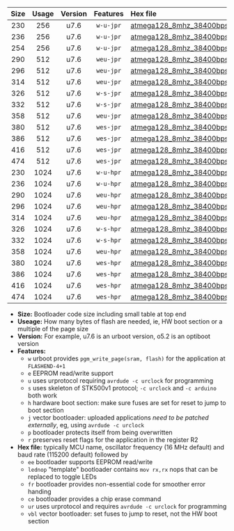 |Size|Usage|Version|Features|Hex file|
|:-:|:-:|:-:|:-:|:--|
|230|256|u7.6|`w-u-jpr`|[atmega128_8mhz_38400bps_ur_vbl.hex](https://raw.githubusercontent.com/stefanrueger/urboot/main/atmega128_8mhz_38400bps_ur_vbl.hex)|
|236|256|u7.6|`w-u-jpr`|[atmega128_8mhz_38400bps_lednop_ur_vbl.hex](https://raw.githubusercontent.com/stefanrueger/urboot/main/atmega128_8mhz_38400bps_lednop_ur_vbl.hex)|
|254|256|u7.6|`w-u-jpr`|[atmega128_8mhz_38400bps_lednop_fr_ur_vbl.hex](https://raw.githubusercontent.com/stefanrueger/urboot/main/atmega128_8mhz_38400bps_lednop_fr_ur_vbl.hex)|
|290|512|u7.6|`weu-jpr`|[atmega128_8mhz_38400bps_ee_ur_vbl.hex](https://raw.githubusercontent.com/stefanrueger/urboot/main/atmega128_8mhz_38400bps_ee_ur_vbl.hex)|
|296|512|u7.6|`weu-jpr`|[atmega128_8mhz_38400bps_ee_lednop_ur_vbl.hex](https://raw.githubusercontent.com/stefanrueger/urboot/main/atmega128_8mhz_38400bps_ee_lednop_ur_vbl.hex)|
|314|512|u7.6|`weu-jpr`|[atmega128_8mhz_38400bps_ee_lednop_fr_ur_vbl.hex](https://raw.githubusercontent.com/stefanrueger/urboot/main/atmega128_8mhz_38400bps_ee_lednop_fr_ur_vbl.hex)|
|326|512|u7.6|`w-s-jpr`|[atmega128_8mhz_38400bps_vbl.hex](https://raw.githubusercontent.com/stefanrueger/urboot/main/atmega128_8mhz_38400bps_vbl.hex)|
|332|512|u7.6|`w-s-jpr`|[atmega128_8mhz_38400bps_lednop_vbl.hex](https://raw.githubusercontent.com/stefanrueger/urboot/main/atmega128_8mhz_38400bps_lednop_vbl.hex)|
|358|512|u7.6|`weu-jpr`|[atmega128_8mhz_38400bps_ee_lednop_fr_ce_ur_vbl.hex](https://raw.githubusercontent.com/stefanrueger/urboot/main/atmega128_8mhz_38400bps_ee_lednop_fr_ce_ur_vbl.hex)|
|380|512|u7.6|`wes-jpr`|[atmega128_8mhz_38400bps_ee_vbl.hex](https://raw.githubusercontent.com/stefanrueger/urboot/main/atmega128_8mhz_38400bps_ee_vbl.hex)|
|386|512|u7.6|`wes-jpr`|[atmega128_8mhz_38400bps_ee_lednop_vbl.hex](https://raw.githubusercontent.com/stefanrueger/urboot/main/atmega128_8mhz_38400bps_ee_lednop_vbl.hex)|
|416|512|u7.6|`wes-jpr`|[atmega128_8mhz_38400bps_ee_lednop_fr_vbl.hex](https://raw.githubusercontent.com/stefanrueger/urboot/main/atmega128_8mhz_38400bps_ee_lednop_fr_vbl.hex)|
|474|512|u7.6|`wes-jpr`|[atmega128_8mhz_38400bps_ee_lednop_fr_ce_vbl.hex](https://raw.githubusercontent.com/stefanrueger/urboot/main/atmega128_8mhz_38400bps_ee_lednop_fr_ce_vbl.hex)|
|230|1024|u7.6|`w-u-hpr`|[atmega128_8mhz_38400bps_ur.hex](https://raw.githubusercontent.com/stefanrueger/urboot/main/atmega128_8mhz_38400bps_ur.hex)|
|236|1024|u7.6|`w-u-hpr`|[atmega128_8mhz_38400bps_lednop_ur.hex](https://raw.githubusercontent.com/stefanrueger/urboot/main/atmega128_8mhz_38400bps_lednop_ur.hex)|
|290|1024|u7.6|`weu-hpr`|[atmega128_8mhz_38400bps_ee_ur.hex](https://raw.githubusercontent.com/stefanrueger/urboot/main/atmega128_8mhz_38400bps_ee_ur.hex)|
|296|1024|u7.6|`weu-hpr`|[atmega128_8mhz_38400bps_ee_lednop_ur.hex](https://raw.githubusercontent.com/stefanrueger/urboot/main/atmega128_8mhz_38400bps_ee_lednop_ur.hex)|
|314|1024|u7.6|`weu-hpr`|[atmega128_8mhz_38400bps_ee_lednop_fr_ur.hex](https://raw.githubusercontent.com/stefanrueger/urboot/main/atmega128_8mhz_38400bps_ee_lednop_fr_ur.hex)|
|326|1024|u7.6|`w-s-hpr`|[atmega128_8mhz_38400bps.hex](https://raw.githubusercontent.com/stefanrueger/urboot/main/atmega128_8mhz_38400bps.hex)|
|332|1024|u7.6|`w-s-hpr`|[atmega128_8mhz_38400bps_lednop.hex](https://raw.githubusercontent.com/stefanrueger/urboot/main/atmega128_8mhz_38400bps_lednop.hex)|
|358|1024|u7.6|`weu-hpr`|[atmega128_8mhz_38400bps_ee_lednop_fr_ce_ur.hex](https://raw.githubusercontent.com/stefanrueger/urboot/main/atmega128_8mhz_38400bps_ee_lednop_fr_ce_ur.hex)|
|380|1024|u7.6|`wes-hpr`|[atmega128_8mhz_38400bps_ee.hex](https://raw.githubusercontent.com/stefanrueger/urboot/main/atmega128_8mhz_38400bps_ee.hex)|
|386|1024|u7.6|`wes-hpr`|[atmega128_8mhz_38400bps_ee_lednop.hex](https://raw.githubusercontent.com/stefanrueger/urboot/main/atmega128_8mhz_38400bps_ee_lednop.hex)|
|416|1024|u7.6|`wes-hpr`|[atmega128_8mhz_38400bps_ee_lednop_fr.hex](https://raw.githubusercontent.com/stefanrueger/urboot/main/atmega128_8mhz_38400bps_ee_lednop_fr.hex)|
|474|1024|u7.6|`wes-hpr`|[atmega128_8mhz_38400bps_ee_lednop_fr_ce.hex](https://raw.githubusercontent.com/stefanrueger/urboot/main/atmega128_8mhz_38400bps_ee_lednop_fr_ce.hex)|

- **Size:** Bootloader code size including small table at top end
- **Useage:** How many bytes of flash are needed, ie, HW boot section or a multiple of the page size
- **Version:** For example, u7.6 is an urboot version, o5.2 is an optiboot version
- **Features:**
  + `w` urboot provides `pgm_write_page(sram, flash)` for the application at `FLASHEND-4+1`
  + `e` EEPROM read/write support
  + `u` uses urprotocol requiring `avrdude -c urclock` for programming
  + `s` uses skeleton of STK500v1 protocol; `-c urclock` and `-c arduino` both work
  + `h` hardware boot section: make sure fuses are set for reset to jump to boot section
  + `j` vector bootloader: uploaded applications *need to be patched externally*, eg, using `avrdude -c urclock`
  + `p` bootloader protects itself from being overwritten
  + `r` preserves reset flags for the application in the register R2
- **Hex file:** typically MCU name, oscillator frequency (16 MHz default) and baud rate (115200 default) followed by
  + `ee` bootloader supports EEPROM read/write
  + `lednop` "template" bootloader contains `mov rx,rx` nops that can be replaced to toggle LEDs
  + `fr` bootloader provides non-essential code for smoother error handing
  + `ce` bootloader provides a chip erase command
  + `ur` uses urprotocol and requires `avrdude -c urclock` for programming
  + `vbl` vector bootloader: set fuses to jump to reset, not the HW boot section
